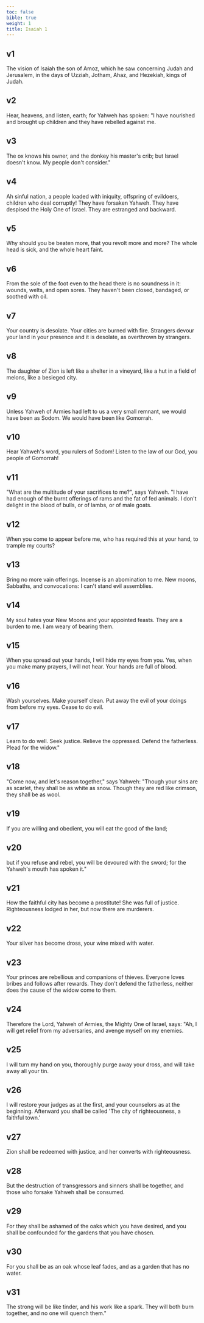 ```yaml
---
toc: false
bible: true
weight: 1
title: Isaiah 1
---
```




## v1 
The vision of Isaiah the son of Amoz, which he saw concerning Judah and Jerusalem, in the days of Uzziah, Jotham, Ahaz, and Hezekiah, kings of Judah. 

## v2 
Hear, heavens, and listen, earth; for Yahweh has spoken: "I have nourished and brought up children and they have rebelled against me. 

## v3 
The ox knows his owner, and the donkey his master's crib; but Israel doesn't know. My people don't consider." 

## v4 
Ah sinful nation, a people loaded with iniquity, offspring of evildoers, children who deal corruptly! They have forsaken Yahweh. They have despised the Holy One of Israel. They are estranged and backward. 

## v5 
Why should you be beaten more, that you revolt more and more? The whole head is sick, and the whole heart faint. 

## v6 
From the sole of the foot even to the head there is no soundness in it: wounds, welts, and open sores. They haven't been closed, bandaged, or soothed with oil. 

## v7 
Your country is desolate. Your cities are burned with fire. Strangers devour your land in your presence and it is desolate, as overthrown by strangers. 

## v8 
The daughter of Zion is left like a shelter in a vineyard, like a hut in a field of melons, like a besieged city. 

## v9 
Unless Yahweh of Armies had left to us a very small remnant, we would have been as Sodom. We would have been like Gomorrah. 

## v10 
Hear Yahweh's word, you rulers of Sodom! Listen to the law of our God, you people of Gomorrah! 

## v11 
"What are the multitude of your sacrifices to me?", says Yahweh. "I have had enough of the burnt offerings of rams and the fat of fed animals. I don't delight in the blood of bulls, or of lambs, or of male goats. 

## v12 
When you come to appear before me, who has required this at your hand, to trample my courts? 

## v13 
Bring no more vain offerings. Incense is an abomination to me. New moons, Sabbaths, and convocations: I can't stand evil assemblies. 

## v14 
My soul hates your New Moons and your appointed feasts. They are a burden to me. I am weary of bearing them. 

## v15 
When you spread out your hands, I will hide my eyes from you. Yes, when you make many prayers, I will not hear. Your hands are full of blood. 

## v16 
Wash yourselves. Make yourself clean. Put away the evil of your doings from before my eyes. Cease to do evil. 

## v17 
Learn to do well. Seek justice. Relieve the oppressed. Defend the fatherless. Plead for the widow." 

## v18 
"Come now, and let's reason together," says Yahweh: "Though your sins are as scarlet, they shall be as white as snow. Though they are red like crimson, they shall be as wool. 

## v19 
If you are willing and obedient, you will eat the good of the land; 

## v20 
but if you refuse and rebel, you will be devoured with the sword; for the Yahweh's mouth has spoken it." 

## v21 
How the faithful city has become a prostitute! She was full of justice. Righteousness lodged in her, but now there are murderers. 

## v22 
Your silver has become dross, your wine mixed with water. 

## v23 
Your princes are rebellious and companions of thieves. Everyone loves bribes and follows after rewards. They don't defend the fatherless, neither does the cause of the widow come to them. 

## v24 
Therefore the Lord, Yahweh of Armies, the Mighty One of Israel, says: "Ah, I will get relief from my adversaries, and avenge myself on my enemies. 

## v25 
I will turn my hand on you, thoroughly purge away your dross, and will take away all your tin. 

## v26 
I will restore your judges as at the first, and your counselors as at the beginning. Afterward you shall be called 'The city of righteousness, a faithful town.' 

## v27 
Zion shall be redeemed with justice, and her converts with righteousness. 

## v28 
But the destruction of transgressors and sinners shall be together, and those who forsake Yahweh shall be consumed. 

## v29 
For they shall be ashamed of the oaks which you have desired, and you shall be confounded for the gardens that you have chosen. 

## v30 
For you shall be as an oak whose leaf fades, and as a garden that has no water. 

## v31 
The strong will be like tinder, and his work like a spark. They will both burn together, and no one will quench them."
